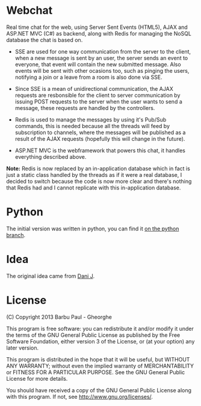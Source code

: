 Webchat
=======

Real time chat for the web, using Server Sent Events (HTML5), AJAX 
and ASP.NET MVC (C#) as backend, along with Redis for managing the
NoSQL database the chat is based on.

* SSE are used for one way communication from the server to the client, when a
  new message is sent by an user, the server sends an event to everyone, that
  event will contain the new submitted message. Also events will be sent with 
  other ocasions too, such as pinging the users, notifying a join or a leave
  from a room is also done via SSE.

* Since SSE is a mean of unidirectional communication, the AJAX requests are
  resbonsible for the client to server communication by issuing POST requests to
  the server when the user wants to send a message, these requests are handled 
  by the controllers.

* Redis is used to manage the messages by using it's Pub/Sub commands, this 
  is needed because all the threads will feed by subscription to 
  channels, where the messages will be published as a result of the AJAX 
  requests (hopefully this will change in the future).

* ASP.NET MVC is the webframework that powers this chat, it handles everything
  described above.
  
**Note:** Redis is now replaced by an in-application database which in fact is just 
a static class handled by the threads as if it were a real database, I decided 
to switch because the code is now more clear and there's nothing that Redis 
had and I cannot replicate with this in-application database.

Python
======
The initial version was written in python, you can find it 
[on the python branch](https://github.com/paullik/webchat/tree/python).
  
Idea
====
The original idea came from [Dani J](https://github.com/danij).

License
=======

(C) Copyright 2013 Barbu Paul - Gheorghe

This program is free software: you can redistribute it and/or modify
it under the terms of the GNU General Public License as published by
the Free Software Foundation, either version 3 of the License, or
(at your option) any later version.

This program is distributed in the hope that it will be useful,
but WITHOUT ANY WARRANTY; without even the implied warranty of
MERCHANTABILITY or FITNESS FOR A PARTICULAR PURPOSE.  See the
GNU General Public License for more details.

You should have received a copy of the GNU General Public License
along with this program.  If not, see <http://www.gnu.org/licenses/>.
